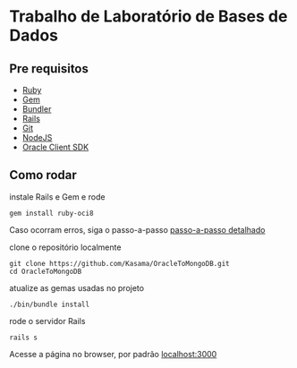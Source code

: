 Trabalho de Laboratório de Bases de Dados
=========================================

Pre requisitos
--------------
- [Ruby][1]
- [Gem][2]
- [Bundler][3]
- [Rails][4]
- [Git][5]
- [NodeJS][6]
- [Oracle Client SDK][7]

Como rodar
----------
instale Rails e Gem e rode
```
gem install ruby-oci8
```
Caso ocorram erros, siga o passo-a-passo [passo-a-passo detalhado](https://github.com/kubo/ruby-oci8/blob/master/docs/install-instant-client.md)

clone o repositório localmente
```
git clone https://github.com/Kasama/OracleToMongoDB.git
cd OracleToMongoDB
```
atualize as gemas usadas no projeto
```
./bin/bundle install
```

rode o servidor Rails
```
rails s
```

Acesse a página no browser, por padrão [localhost:3000](http://localhost:3000)

[1]: https://www.ruby-lang.org/en/
[2]: https://rubygems.org/
[3]: https://rubygems.org/gems/bundler
[4]: https://rubygems.org/gems/rails
[5]: https://git-scm.com/
[6]: https://nodejs.org/en/
[7]: http://www.oracle.com/technetwork/database/features/instant-client/index-097480.html

